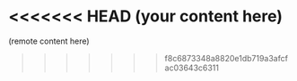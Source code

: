<<<<<<< HEAD
(your content here)
=======
(remote content here)
>>>>>>> f8c6873348a8820e1db719a3afcfac03643c6311
